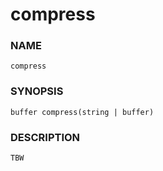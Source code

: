 # compress

### NAME

    compress

### SYNOPSIS

    buffer compress(string | buffer)

### DESCRIPTION

    TBW

